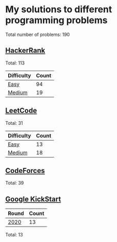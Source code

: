 # My solutions to different programming problems

Total number of problems: 190

## [HackerRank][hackerrank]

Total: 113

| Difficulty                  | Count |
| --------------------------- | ----- |
| [Easy][hackerrank_easy]     | 94    |
| [Medium][hackerrank_medium] | 19    |

## [LeetCode][leetcode]

Total: 31

| Difficulty                | Count |
| ------------------------- | ----- |
| [Easy][leetcode_easy]     | 13    |
| [Medium][leetcode_medium] | 18    |

## [CodeForces][codeforces]

Total: 39

## [Google KickStart][kickstart]
| Round                  | Count |
| ---------------------- | ----- |
| [2020][kickstart_2020] | 13    |

Total: 13

[hackerrank]: ./HackerRank
[hackerrank_easy]: ./HackerRank/Easy
[hackerrank_medium]: ./HackerRank/Medium
[leetcode]: ./LeetCode
[leetcode_easy]: ./LeetCode/Easy
[leetcode_medium]: ./LeetCode/Medium
[codeforces]: ./CodeForces
[kickstart]: ./GoogleKickStart
[kickstart_2020]: ./GoogleKickStart/2020